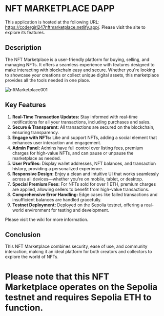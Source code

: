 # NFT MARKETPLACE DAPP

This application is hosted at the following URL: https://codergirl247nftmarketplace.netlify.app/. Please visit the site to explore its features.

## Description
The NFT Marketplace is a user-friendly platform for buying, selling, and managing NFTs. It offers a seamless experience with features designed to make interacting with blockchain easy and secure. Whether you're looking to showcase your creations or collect unique digital assets, this marketplace provides all the tools needed in one place.

![nftMarketplace001](https://github.com/user-attachments/assets/28594dc4-30ce-4234-b2b2-00fa136a709c)

## Key Features

1. **Real-Time Transaction Updates:** Stay informed with real-time notifications for all your transactions, including purchases and sales.
2. **Secure & Transparent:** All transactions are secured on the blockchain, ensuring transparency.
3. **Engage with NFTs:** Like and support NFTs, adding a social element that enhances user interaction and engagement.
4. **Admin Panel:** Admins have full control over listing fees, premium charges for high-value NFTs, and can pause or unpause the marketplace as needed.
5. **User Profiles:** Display wallet addresses, NFT balances, and transaction history, providing a personalized experience.
6. **Responsive Design:** Enjoy a clean and intuitive UI that works seamlessly across all devices—whether you're on mobile, tablet, or desktop.
7. **Special Premium Fees:** For NFTs sold for over 1 ETH, premium charges are applied, allowing sellers to benefit from high-value transactions.
8. **Comprehensive Error Handling:** Edge cases like failed transactions and insufficient balances are handled gracefully.
9. **Testnet Deployment:** Deployed on the Sepolia testnet, offering a real-world environment for testing and development.

Please visit the wiki for more information.

## Conclusion

This NFT Marketplace combines security, ease of use, and community interaction, making it an ideal platform for both creators and collectors to explore the world of NFTs.

# Please note that this NFT Marketplace operates on the Sepolia testnet and requires Sepolia ETH to function.
